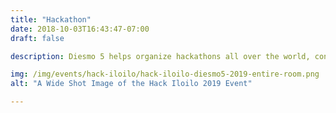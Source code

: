 ```yaml
---
title: "Hackathon"
date: 2018-10-03T16:43:47-07:00
draft: false

description: Diesmo 5 helps organize hackathons all over the world, contact us to plan a hackathon in your neighborhood.

img: /img/events/hack-iloilo/hack-iloilo-diesmo5-2019-entire-room.png
alt: "A Wide Shot Image of the Hack Iloilo 2019 Event"

---
```

